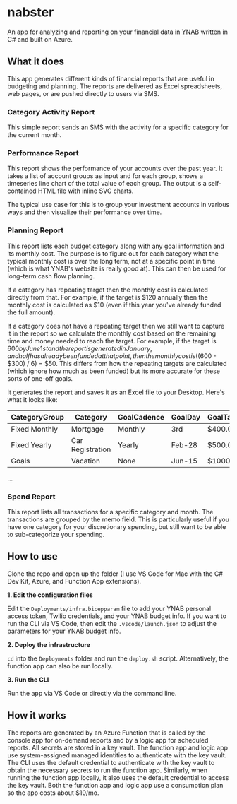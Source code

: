 # nabster
An app for analyzing and reporting on your financial data in [YNAB](https://www.youneedabudget.com) written in C# and built on Azure.

## What it does

This app generates different kinds of financial reports that are useful in budgeting and planning. The reports are delivered as Excel spreadsheets, web pages, or are pushed directly to users via SMS.

### Category Activity Report

This simple report sends an SMS with the activity for a specific category for the current month.

### Performance Report

This report shows the performance of your accounts over the past year. It takes a list of account groups as input and for each group, shows a timeseries line chart of the total value of each group. The output is a self-contained HTML file with inline SVG charts.

The typical use case for this is to group your investment accounts in various ways and then visualize their performance over time.

### Planning Report

This report lists each budget category along with any goal information and its monthly cost. The purpose is to figure out for each category what the typical monthly cost is over the long term, not at a specific point in time (which is what YNAB's website is really good at). This can then be used for long-term cash flow planning.

If a category has repeating target then the monthly cost is calculated directly from that. For example, if the target is $120 annually then the monthly cost is calculated as $10 (even if this year you've already funded the full amount).

If a category does not have a repeating target then we still want to capture it in the report so we calculate the monthly cost based on the remaining time and money needed to reach the target. For example, if the target is $600 by June 1st and the report is generated in January, and half has already been funded at that point, then the monthly cost is (($600 - $300) / 6) = $50. This differs from how the repeating targets are calculated (which ignore how much as been funded) but its more accurate for these sorts of one-off goals.

It generates the report and saves it as an Excel file to your Desktop. Here's what it looks like:

| CategoryGroup | Category | GoalCadence | GoalDay | GoalTarget | MonthlyCost | GoalPctComplete |
|-------------------|----------|-------------|---------|------------|-------------|------------------------|
| Fixed Monthly | Mortgage | Monthly | 3rd | $400.00 | $400.00 | 100% |
| Fixed Yearly | Car Registration | Yearly | Feb-28 | $500.00 | $41.67 | 100% |
| Goals | Vacation | None | Jun-15 | $1000.00 | $150.00 | 30% |
...

### Spend Report

This report lists all transactions for a specific category and month. The transactions are grouped by the memo field. This is particularly useful if you have one category for your discretionary spending, but still want to be able to sub-categorize your spending.

## How to use
Clone the repo and open up the folder (I use VS Code for Mac with the C# Dev Kit, Azure, and Function App extensions).

**1. Edit the configuration files**

Edit the `Deployments/infra.bicepparam` file to add your YNAB personal access token, Twilio credentials, and your YNAB budget info. If you want to run the CLI via VS Code, then edit the `.vscode/launch.json` to adjust the parameters for your YNAB budget info.

**2. Deploy the infrastructure**

`cd` into the `Deployments` folder and run the `deploy.sh` script. Alternatively, the function app can also be run locally.

**3. Run the CLI**

Run the app via VS Code or directly via the command line.

## How it works

The reports are generated by an Azure Function that is called by the console app for on-demand reports and by a logic app for scheduled reports. All secrets are stored in a key vault. The function app and logic app use system-assigned managed identities to authenticate with the key vault. The CLI uses the default credential to authenticate with the key vault to obtain the necessary secrets to run the function app. Similarly, when running the function app locally, it also uses the default credential to access the key vault. Both the function app and logic app use a consumption plan so the app costs about $10/mo.
